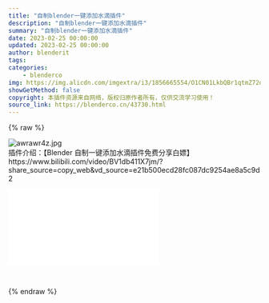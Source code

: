 ```yaml
---
title: "自制blender一键添加水滴插件"
description: "自制blender一键添加水滴插件"
summary: "自制blender一键添加水滴插件"
date: 2023-02-25 00:00:00
updated: 2023-02-25 00:00:00
author: blenderit
tags: 
categories:
    - blenderco
img: https://img.alicdn.com/imgextra/i3/1856665554/O1CN01LkbQBr1qtmZ72q05A_!!1856665554.jpg
showGetMethod: false
copyright: 本插件资源来自网络，版权归原作者所有，仅供交流学习使用！
source_link: https://blenderco.cn/43730.html
---
```


{% raw %}
<p><img src="https://img.alicdn.com/imgextra/i3/1856665554/O1CN01LkbQBr1qtmZ72q05A_!!1856665554.jpg" alt="awrawr4z.jpg "><br>
插件介绍：【Blender 自制一键添加水滴插件免费分享白嫖】 https://www.bilibili.com/video/BV1db411X7jm/?share_source=copy_web&amp;vd_source=e21b500ecd28fc087dc9254ae8a5c9d2</p><div id="external-video-01e00f7a64" class="external-video"><iframe frameborder="0" src="//player.bilibili.com/player.html?aid=224717509&amp;bvid=BV1db411X7jm&amp;cid=1017570539&amp;page=1" allowfullscreen="true"></iframe></div><p> </p>
<div style="display: none">blenderco</div>
{% endraw %}